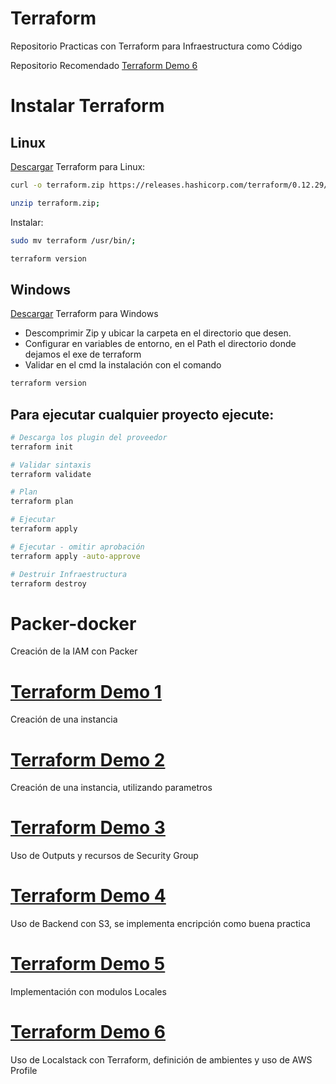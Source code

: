 # Terraform
Repositorio Practicas con Terraform para Infraestructura como Código

Repositorio Recomendado [Terraform Demo 6](/Terraform-Demo-6/)

# Instalar Terraform

## Linux
[Descargar](https://www.terraform.io/downloads.html) Terraform para Linux:

```bash
curl -o terraform.zip https://releases.hashicorp.com/terraform/0.12.29/terraform_0.12.29_linux_amd64.zip

unzip terraform.zip;
```

Instalar:

```bash
sudo mv terraform /usr/bin/;

terraform version
```
## Windows
[Descargar](https://www.terraform.io/downloads.html) Terraform para Windows

- Descomprimir Zip y ubicar la carpeta en el directorio que desen.
- Configurar en variables de entorno, en el Path el directorio donde dejamos el exe de terraform
- Validar en el cmd la instalación con el comando
```bash
terraform version
```
## Para ejecutar cualquier proyecto ejecute:
```bash
# Descarga los plugin del proveedor
terraform init

# Validar sintaxis
terraform validate

# Plan
terraform plan

# Ejecutar
terraform apply

# Ejecutar - omitir aprobación
terraform apply -auto-approve

# Destruir Infraestructura
terraform destroy
```

# Packer-docker
Creación de la IAM con Packer

# [Terraform Demo 1](/Terraform-Demo-1/)
Creación de una instancia

# [Terraform Demo 2](/Terraform-Demo-2/)
Creación de una instancia, utilizando parametros

# [Terraform Demo 3](/Terraform-Demo-3/)
Uso de Outputs y recursos de Security Group

# [Terraform Demo 4](/Terraform-Demo-4/)
Uso de Backend con S3, se implementa encripción como buena practica

# [Terraform Demo 5](/Terraform-Demo-5/)
Implementación con modulos Locales

# [Terraform Demo 6](/Terraform-Demo-6/)
Uso de Localstack con Terraform, definición de ambientes y uso de AWS Profile